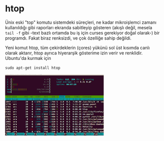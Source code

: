 # htop

Ünix eski "top" komutu sistemdeki süreçleri, ne kadar mikroişlemci
zamanı kullanıldığı gibi raporları ekranda sabitleyip gösteren (akışlı
değil, mesela `tail -f` gibi -text bazlı ortamda bu iş için curses
gerekiyor doğal olarak-) bir programdı. Fakat biraz renksizdi, ve çok
özelliğe sahip değildi.

Yeni komut htop, tüm çekirdeklerin (çores) yükünü sol üst kısımda
canlı olarak aktarır, htop ayrıca hiyerarşik gösterime izin verir ve
renklidir. Ubuntu'da kurmak için

```
sudo apt-get install htop
```

![](htop.png)
